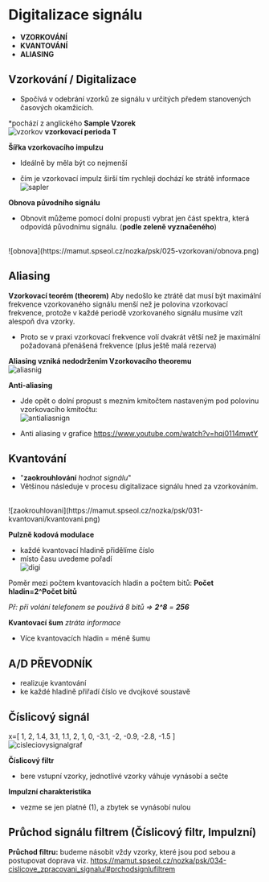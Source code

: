 # Digitalizace signálu

* **VZORKOVÁNÍ**
* **KVANTOVÁNÍ**
* **ALIASING**

## Vzorkování / Digitalizace

* Spočívá v odebrání vzorků ze signálu v určitých předem stanovených časových okamžicích.

*pochází z anglického **Sample Vzorek**
<br>
![vzorkov](https://mamut.spseol.cz/nozka/psk/025-vzorkovani/vzorky.png)
**vzorkovací perioda T**

**Šířka vzorkovacího impulzu**

* Ideálně by měla být co nejmenší

* čím je vzorkovací impulz širší tím rychleji dochází ke strátě informace<br>
![sapler](https://mamut.spseol.cz/nozka/psk/025-vzorkovani/vzorkyFS1.png)

**Obnova původního signálu**

* Obnovit můžeme pomocí dolní propusti vybrat jen část spektra, která odpovídá původnímu signálu. (**podle zeleně vyznačeného**)
<br>
![obnova](https://mamut.spseol.cz/nozka/psk/025-vzorkovani/obnova.png)

## Aliasing

**Vzorkovací teorém (theorem)**
Aby nedošlo ke ztrátě dat musí být maximální frekvence vzorkovaného signálu menší než je polovina vzorkovací frekvence, protože v každé periodě vzorkovaného signálu musíme vzít alespoň dva vzorky.

* Proto se v praxi vzorkovací frekvence volí dvakrát větší než je maximální požadovaná přenášená frekvence (plus ještě malá rezerva)

**Aliasing vzniká nedodržením Vzorkovacího theoremu**<br>
![aliasnig](https://mamut.spseol.cz/nozka/psk/028-aliasing/aliasing.png)

**Anti-aliasing**
* Jde opět o dolní propust s mezním kmitočtem nastaveným pod polovinu vzorkovacího kmitočtu:<br>
![antialiasnign](https://mamut.spseol.cz/nozka/psk/028-aliasing/antialiasing.png)

* Anti aliasing v grafice
https://www.youtube.com/watch?v=hqi0114mwtY

## Kvantování
* "**zaokrouhlování** *hodnot signálu*"
* Většinou následuje v procesu digitalizace signálu hned za vzorkováním.
<br>
![zaokrouhlovani](https://mamut.spseol.cz/nozka/psk/031-kvantovani/kvantovani.png)

**Pulzně kodová modulace**
* každé kvantovací hladině přidělíme číslo
* místo času uvedeme pořadí<br>
![digi](https://mamut.spseol.cz/nozka/psk/031-kvantovani/pcm.png)

Poměr mezi počtem kvantovacích hladin a počtem bitů:
**Počet hladin=2^Počet bitů**

*Př: při volání telefonem se používá 8 bitů => **2^8** = **256***

**Kvantovací šum**
*ztráta informace*
* Více kvantovacích hladin = méně šumu

## A/D PŘEVODNÍK
* realizuje kvantování
* ke každé hladině přiřadí číslo ve dvojkové soustavě

## Číslicový signál
x=[ 1, 2, 1.4, 3.1, 1.1, 2, 1, 0, -3.1, -2, -0.9, -2.8, -1.5 ]<br>
![cisleciovysignalgraf](https://mamut.spseol.cz/nozka/psk/034-cislicove_zpracovani_signalu/xn.png)

**Číslicový filtr**
* bere vstupní vzorky, jednotlivé vzorky váhuje vynásobí a sečte

**Impulzní charakteristika**
* vezme se jen platné (1), a zbytek se vynásobí nulou

## Průchod signálu filtrem (Číslicový filtr, Impulzní)
**Průchod filtru:** budeme násobit vždy vzorky, které jsou pod sebou a postupovat doprava 
viz. https://mamut.spseol.cz/nozka/psk/034-cislicove_zpracovani_signalu/#prchodsignlufiltrem

